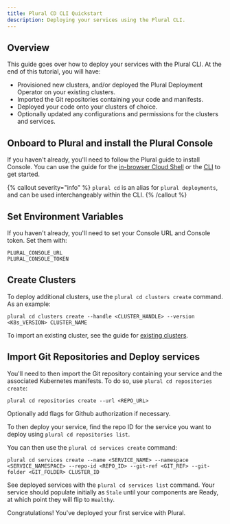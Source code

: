 ```yaml
---
title: Plural CD CLI Quickstart
description: Deploying your services using the Plural CLI.
---
```


## Overview

This guide goes over how to deploy your services with the Plural CLI. At the end of this tutorial, you will have:

- Provisioned new clusters, and/or deployed the Plural Deployment Operator on your existing clusters.
- Imported the Git repositories containing your code and manifests.
- Deployed your code onto your clusters of choice.
- Optionally updated any configurations and permissions for the clusters and services.

## Onboard to Plural and install the Plural Console

If you haven't already, you'll need to follow the Plural guide to install Console. You can use the guide for the [in-browser Cloud Shell](/getting-started/cloud-shell-quickstart) or the [CLI](/getting-started/quickstart) to get started.

{% callout severity="info" %}
`plural cd` is an alias for `plural deployments`, and can be used interchangeably within the CLI.
{% /callout %}

## Set Environment Variables

If you haven't already, you'll need to set your Console URL and Console token. Set them with:

```
PLURAL_CONSOLE_URL
PLURAL_CONSOLE_TOKEN
```

## Create Clusters

To deploy additional clusters, use the `plural cd clusters create` command. As an example:

```
plural cd clusters create --handle <CLUSTER_HANDLE> --version <K8s_VERSION> CLUSTER_NAME
```

To import an existing cluster, see the guide for [existing clusters](/deployments/existing-cluster).

## Import Git Repositories and Deploy services

You'll need to then import the Git repository containing your service and the associated Kubernetes manifests. To do so, use `plural cd repositories create`:

```
plural cd repositories create --url <REPO_URL>
```

Optionally add flags for Github authorization if necessary.

To then deploy your service, find the repo ID for the service you want to deploy using `plural cd repositories list`.

You can then use the `plural cd services create` command:

```
plural cd services create --name <SERVICE_NAME> --namespace <SERVICE_NAMESPACE> --repo-id <REPO_ID> --git-ref <GIT_REF> --git-folder <GIT_FOLDER> CLUSTER_ID

```

See deployed services with the `plural cd services list` command. Your service should populate initially as `Stale` until your components are Ready, at which point they will flip to `Healthy`.

Congratulations! You've deployed your first service with Plural.
